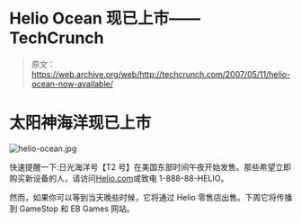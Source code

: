 # Helio Ocean 现已上市——TechCrunch

> 原文：<https://web.archive.org/web/http://techcrunch.com/2007/05/11/helio-ocean-now-available/>

# 太阳神海洋现已上市

![helio-ocean.jpg](img/bc2ac567858b5e80befb35a5d11bd428.png)

快速提醒一下:日光海洋号【T2 号】在美国东部时间午夜开始发售。那些希望立即购买新设备的人，请访问[Helio.com](https://web.archive.org/web/20210412000735/http://www.helio.com/)或致电 1-888-88-HELIO。

然而，如果你可以等到当天晚些时候，它将通过 Helio 零售店出售。下周它将传播到 GameStop 和 EB Games 网站。